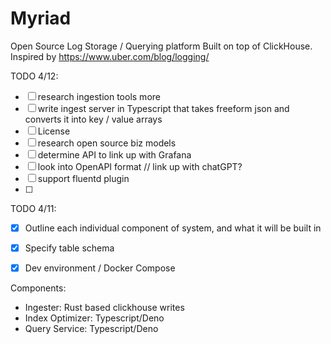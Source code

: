 # Myriad

Open Source Log Storage / Querying platform Built on top of ClickHouse. Inspired by https://www.uber.com/blog/logging/




TODO 4/12:
- [ ] research ingestion tools more
- [ ] write ingest server in Typescript that takes freeform json and converts it into key / value arrays
- [ ] License
- [ ] research open source biz models
- [ ] determine API to link up with Grafana
- [ ] look into OpenAPI format // link up with chatGPT?
- [ ] support fluentd plugin
 -[ ] 


TODO 4/11:

- [x] Outline each individual component of system, and what it will be built in
- [x] Specify table schema
- [x] Dev environment / Docker Compose



Components:

- Ingester: Rust based clickhouse writes
- Index Optimizer: Typescript/Deno
- Query Service: Typescript/Deno
